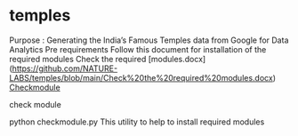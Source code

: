 # temples
Purpose : Generating the India’s Famous Temples data from Google for Data Analytics
Pre requirements
Follow this document for installation of the required modules
Check the required [modules.docx] (https://github.com/NATURE-LABS/temples/blob/main/Check%20the%20required%20modules.docx)
[Checkmodule ](https://github.com/NATURE-LABS/temples/blob/main/checkmodule.py)


check module

python checkmodule.py
This utility to help to install required modules
